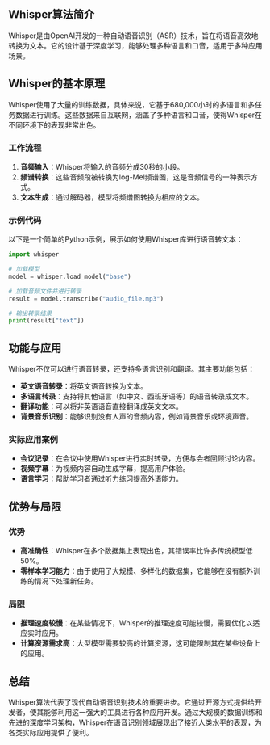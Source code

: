 ## Whisper算法简介

Whisper是由OpenAI开发的一种自动语音识别（ASR）技术，旨在将语音高效地转换为文本。它的设计基于深度学习，能够处理多种语言和口音，适用于多种应用场景。

## Whisper的基本原理

Whisper使用了大量的训练数据，具体来说，它基于680,000小时的多语言和多任务数据进行训练。这些数据来自互联网，涵盖了多种语言和口音，使得Whisper在不同环境下的表现非常出色。

### 工作流程

1. **音频输入**：Whisper将输入的音频分成30秒的小段。
2. **频谱转换**：这些音频段被转换为log-Mel频谱图，这是音频信号的一种表示方式。
3. **文本生成**：通过解码器，模型将频谱图转换为相应的文本。

### 示例代码

以下是一个简单的Python示例，展示如何使用Whisper库进行语音转文本：

```python
import whisper

# 加载模型
model = whisper.load_model("base")

# 加载音频文件并进行转录
result = model.transcribe("audio_file.mp3")

# 输出转录结果
print(result["text"])
```

## 功能与应用

Whisper不仅可以进行语音转录，还支持多语言识别和翻译。其主要功能包括：

- **英文语音转录**：将英文语音转换为文本。
- **多语言转录**：支持将其他语言（如中文、西班牙语等）的语音转录成文本。
- **翻译功能**：可以将非英语语音直接翻译成英文文本。
- **背景音乐识别**：能够识别没有人声的音频内容，例如背景音乐或环境声音。

### 实际应用案例

- **会议记录**：在会议中使用Whisper进行实时转录，方便与会者回顾讨论内容。
- **视频字幕**：为视频内容自动生成字幕，提高用户体验。
- **语言学习**：帮助学习者通过听力练习提高外语能力。

## 优势与局限

### 优势

- **高准确性**：Whisper在多个数据集上表现出色，其错误率比许多传统模型低50%。
- **零样本学习能力**：由于使用了大规模、多样化的数据集，它能够在没有额外训练的情况下处理新任务。
  
### 局限

- **推理速度较慢**：在某些情况下，Whisper的推理速度可能较慢，需要优化以适应实时应用。
- **计算资源需求高**：大型模型需要较高的计算资源，这可能限制其在某些设备上的应用。

## 总结

Whisper算法代表了现代自动语音识别技术的重要进步。它通过开源方式提供给开发者，使其能够利用这一强大的工具进行各种应用开发。通过大规模的数据训练和先进的深度学习架构，Whisper在语音识别领域展现出了接近人类水平的表现，为各类实际应用提供了便利。